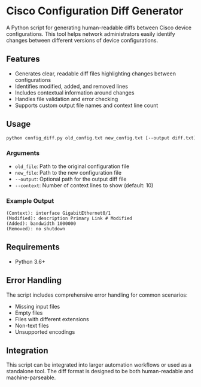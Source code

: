 # Cisco Configuration Diff Generator

A Python script for generating human-readable diffs between Cisco device configurations. This tool helps network administrators easily identify changes between different versions of device configurations.

## Features

- Generates clear, readable diff files highlighting changes between configurations
- Identifies modified, added, and removed lines
- Includes contextual information around changes
- Handles file validation and error checking
- Supports custom output file names and context line count

## Usage

```bash
python config_diff.py old_config.txt new_config.txt [--output diff.txt] [--context 10]
```

### Arguments

- `old_file`: Path to the original configuration file
- `new_file`: Path to the new configuration file
- `--output`: Optional path for the output diff file
- `--context`: Number of context lines to show (default: 10)

### Example Output

```
(Context): interface GigabitEthernet0/1
(Modified): description Primary Link # Modified
(Added): bandwidth 1000000
(Removed): no shutdown
```

## Requirements

- Python 3.6+

## Error Handling

The script includes comprehensive error handling for common scenarios:

- Missing input files
- Empty files
- Files with different extensions
- Non-text files
- Unsupported encodings

## Integration

This script can be integrated into larger automation workflows or used as a standalone tool. The diff format is designed to be both human-readable and machine-parseable.